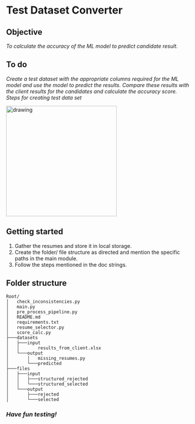 # Test Dataset Converter

## Objective
_To calculate the accuracy of the ML model to predict candidate result._

## To do
_Create a test dataset with the appropriate columns required for the ML model and use the model to predict the results. 
Compare these results with the client results for the candidates and calculate the accuracy score. 
Steps for creating test data set_

<img src="https://i.imgur.com/Z0DfUyr.png" alt="drawing" height="300"/>

## Getting started
1. Gather the resumes and store it in local storage.
2. Create the folder/ file structure as directed and mention the specific paths in the main module.
3. Follow the steps mentioned in the doc strings. 

## Folder structure
```
Root/
│   check_inconsistencies.py
│   main.py
│   pre_process_pipeline.py
│   README.md
│   requirements.txt
│   resume_selector.py
│   score_calc.py
├───datasets
│   ├───input
│   │       results_from_client.xlsx
│   └───output
│       │   missing_resumes.py
│       └───predicted
├───files
│   ├───input
│   │   ├───structured_rejected
│   │   └───structured_selected
│   └───output
│       ├───rejected
│       └───selected
```
### _Have fun testing!_
